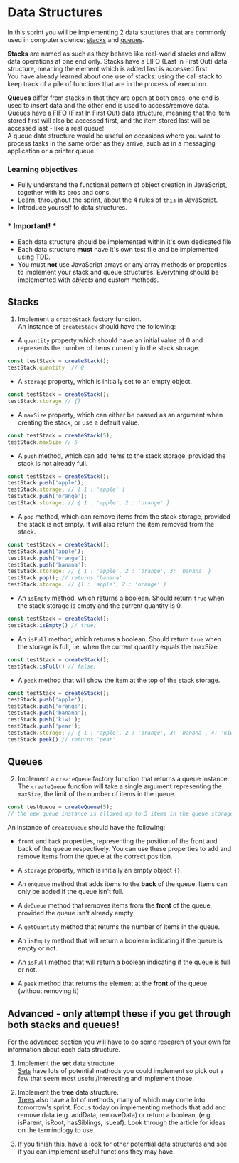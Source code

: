 # Data Structures

In this sprint you will be implementing 2 data structures that are commonly used in computer science: [stacks](https://www.tutorialspoint.com/data_structures_algorithms/stack_algorithm.htm) and [queues](https://www.tutorialspoint.com/data_structures_algorithms/dsa_queue.htm).

**Stacks** are named as such as they behave like real-world stacks and allow data operations at one end only. Stacks have a LIFO (Last In First Out) data structure, meaning the element which is added last is accessed first. \
You have already learned about one use of stacks: using the call stack to keep track of a pile of functions that are in the process of execution.

**Queues** differ from stacks in that they are open at both ends; one end is used to insert data and the other end is used to access/remove data. Queues have a FIFO (First In First Out) data structure, meaning that the item stored first will also be accessed first, and the item stored last will be accessed last - like a real queue!\
A queue data structure would be useful on occasions where you want to process tasks in the same order as they arrive, such as in a messaging application or a printer queue.

### **Learning objectives**

- Fully understand the functional pattern of object creation in JavaScript, together with its pros and cons. 
- Learn, throughout the sprint, about the 4 rules of `this` in JavaScript.
- Introduce yourself to data structures.

### * Important! *

- Each data structure should be implemented within it's own dedicated file
- Each data structure **must** have it's own test file and be implemented using TDD.
- You must **not** use JavaScript arrays or any array methods or properties to implement your stack and queue structures. Everything should be implemented with _objects_ and custom methods.

## **Stacks**

1.  Implement a `createStack` factory function.\
An instance of `createStack` should have the following:

* A `quantity` property which should have an initial value of 0 and represents the number of items currently in the stack storage.
```js
const testStack = createStack();
testStack.quantity  // 0
```

* A `storage` property, which is initially set to an empty object.
```js
const testStack = createStack();
testStack.storage // {}
```

* A `maxSize` property, which can either be passed as an argument when creating the stack, or use a default value.
```js
const testStack = createStack(5);
testStack.maxSize // 5
```

* A `push` method, which can add items to the stack storage, provided the stack is not already full.
```js 
const testStack = createStack();
testStack.push('apple');
testStack.storage; // { 1 : 'apple' }
testStack.push('orange');
testStack.storage; // { 1 : 'apple', 2 : 'orange' } 
```

* A `pop` method, which can remove items from the stack storage, provided the stack is not empty.  It will also return the item removed from the stack.
```js
const testStack = createStack();
testStack.push('apple');
testStack.push('orange');
testStack.push('banana'); 
testStack.storage; // { 1 : 'apple', 2 : 'orange', 3: 'banana' }
testStack.pop(); // returns 'banana'
testStack.storage; // {1 : 'apple', 2 : 'orange' }
```

* An `isEmpty` method, which returns a boolean. Should return `true` when the stack storage is empty and the current quantity is 0.
```js
const testStack = createStack();
testStack.isEmpty() // true;
```

* An `isFull` method, which returns a boolean. Should return `true` when the storage is full, i.e. when the current quantity equals the maxSize.
```js
const testStack = createStack();
testStack.isFull() // false;
```

* A `peek` method that will show the item at the top of the stack storage.
```js
const testStack = createStack();
testStack.push('apple');
testStack.push('orange');
testStack.push('banana');
testStack.push('kiwi');
testStack.push('pear');
testStack.storage; // { 1 : 'apple', 2 : 'orange', 3: 'banana', 4: 'kiwi', 5: 'pear' }
testStack.peek() // returns 'pear'
```

## **Queues**

2.  Implement a `createQueue` factory function that returns a queue instance.\
The `createQueue` function will take a single argument representing the `maxSize`, the limit of the number of items in the queue.

```js 
const testQueue = createQueue(5);
// the new queue instance is allowed up to 5 items in the queue storage
```

An instance of `createQueue` should have the following:

* `front` and `back` properties, representing the position of the front and back of the queue respectively.  You can use these properties to add and remove items from the queue at the correct position.

* A `storage` property, which is initially an empty object `{}`.

* An `enQueue` method that adds items to the **back** of the queue.  Items can only be added if the queue isn't full.

* A `deQueue` method that removes items from the **front** of the queue, provided the queue isn't already empty.

* A `getQuantity` method that returns the number of items in the queue.

* An `isEmpty` method that will return a boolean indicating if the queue is empty or not.

* An `isFull` method that will return a boolean indicating if the queue is full or not.

* A `peek` method that returns the element at the **front** of the queue (without removing it)


## Advanced - only attempt these if you get through both stacks and queues!

For the advanced section you will have to do some research of your own for information about each data structure.

1) Implement the **set** data structure.\
[Sets](https://en.wikipedia.org/wiki/Set_(abstract_data_type)) have lots of potential methods you could implement so pick out a few that seem most useful/interesting and implement those.

2) Implement the **tree** data structure.\
[Trees](https://en.wikipedia.org/wiki/Tree_(data_structure)) also have a lot of methods, many of which may come into tomorrow's sprint. Focus today on implementing methods that add and remove data (e.g. addData, removeData) or return a boolean, (e.g. isParent, isRoot, hasSiblings, isLeaf). Look through the article for ideas on the terminology to use.

3) If you finish this, have a look for other potential data structures and see if you can implement useful functions they may have.
